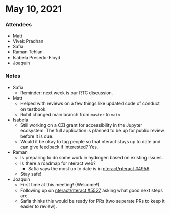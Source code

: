 # May 10, 2021

### Attendees
- Matt
- Vivek Pradhan
- Safia
- Raman Tehlan
- Isabela Presedo-Floyd
- Joaquín

### Notes
- Safia 
    - Reminder: next week is our RTC discussion.
- Matt
    - Helped with reviews on a few things like updated code of conduct on testbook.
    - Rohit changed main branch from `master` to `main`
- Isabela
    - Still working on a CZI grant for accessibility in the Jupyter ecosystem. The full application is planned to be up for public review before it is due.
    - Would it be okay to tag people so that nteract stays up to date and can give feedback if interested? Yes.
- Raman
    - Is preparing to do some work in hydrogen based on existing issues.
    - Is there a roadmap for nteract web?
        - Safia says the most up to date is in [nteract/nteract #4956](https://github.com/nteract/nteract/issues/4956)
    - Stay safe!
- Joaquín
    - First time at this meeting! (Welcome!)
    - Following up on [nteract/nteract #5527](https://github.com/nteract/nteract/issues/5527) asking what good next steps are.
    - Safia thinks this would be ready for PRs (two seperate PRs to keep it easier to review).
